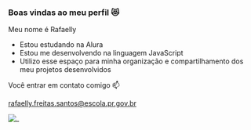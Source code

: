 ### Boas vindas ao meu perfil 😻

Meu nome é Rafaelly 

- Estou estudando na Alura
- Estou me desenvolvendo na linguagem JavaScript
- Utilizo esse espaço para minha organização e compartilhamento dos meu projetos desenvolvidos

Você entrar em contato comigo 📫

rafaelly.freitas.santos@escola.pr.gov.br

![_](https://media.tenor.com/cS2O4bhrjLkAAAAd/happy-pleased.gif)
